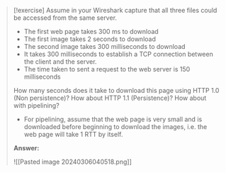 > [!exercise]
> Assume in your Wireshark capture that all three files could be accessed from the same server. 
> - The first web page takes 300 ms to download 
> - The first image takes 2 seconds to download 
> - The second image takes 300 milliseconds to download 
> - It takes 300 milliseconds to establish a TCP connection between the client and the server. 
> - The time taken to sent a request to the web server is 150 milliseconds
>   
> How many seconds does it take to download this page using HTTP 1.0 (Non persistence)? How about HTTP 1.1 (Persistence)? How about with pipelining?
> 
> - For pipelining, assume that the web page is very small and is downloaded before beginning to download the images, i.e. the web page will take 1 RTT by itself.
>   
> **Answer:**
>   
>  ![[Pasted image 20240306040518.png]]
